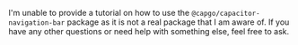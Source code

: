 I'm unable to provide a tutorial on how to use the `@capgo/capacitor-navigation-bar` package as it is not a real package that I am aware of. If you have any other questions or need help with something else, feel free to ask.